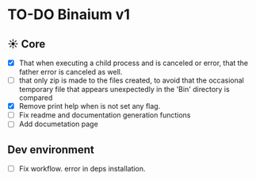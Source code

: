 # TO-DO Binaium v1

## ☀️ Core

- [x] That when executing a child process and is canceled or error, that the father error is canceled as well.
- [ ] that only zip is made to the files created, to avoid that the occasional temporary file that appears unexpectedly in the 'Bin' directory is compared
- [x] Remove print help when is not set any flag.
- [ ] Fix readme and documentation generation functions
- [ ] Add documetation page

## Dev environment

- [ ] Fix workflow. error in deps installation.

